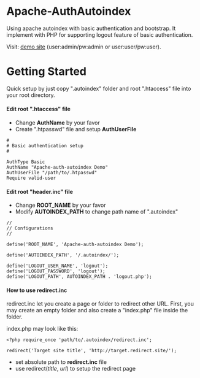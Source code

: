 # Apache-AuthAutoindex

Using apache autoindex with basic authentication and bootstrap. It implement with PHP for supporting logout feature of basic authentication. 

Visit: [demo site](http://apache-auth-autoindex.dem0.hopto.me/ "apache-auth-autoindex Demo")
(user:admin/pw:admin or user:user/pw:user).

# Getting Started

Quick setup by just copy ".autoindex" folder and root ".htaccess" file into your root directory.

#### Edit root ".htaccess" file

* Change **AuthName** by your favor
* Create ".htpasswd" file and setup **AuthUserFile**
```
#
# Basic authentication setup
#

AuthType Basic
AuthName "Apache-auth-autoindex Demo"
AuthUserFile "/path/to/.htpasswd"
Require valid-user
```

#### Edit root "header.inc" file

* Change **ROOT_NAME** by your favor
* Modify **AUTOINDEX_PATH** to change path name of ".autoindex"
```
//
// Configurations
//

define('ROOT_NAME', 'Apache-auth-autoindex Demo');

define('AUTOINDEX_PATH', '/.autoindex/');

define('LOGOUT_USER_NAME', 'logout');
define('LOGOUT_PASSWORD', 'logout');
define('LOGOUT_PATH', AUTOINDEX_PATH . 'logout.php');
```

#### How to use redirect.inc

redirect.inc let you create a page or folder to redirect other URL.
First, you may create an empty folder and also create a "index.php" file inside the folder.

index.php may look like this:
```
<?php require_once 'path/to/.autoindex/redirect.inc';

redirect('Target site title', 'http://target.redirect.site/');
```

* set absolute path to **redirect.inc** file
* use redirect(*title*, *url*) to setup the redirect page
